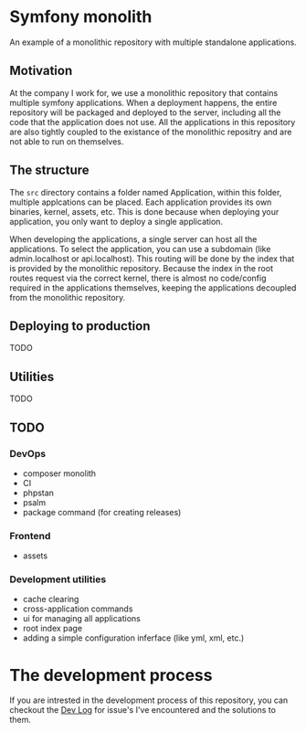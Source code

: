 # Symfony monolith

An example of a monolithic repository with multiple standalone applications.

## Motivation

At the company I work for, we use a monolithic repository that contains multiple symfony applications. When a deployment happens, the entire repository will be
packaged and deployed to the server, including all the code that the application does not use. All the applications in this repository are also tightly coupled
to the existance of the monolithic repositry and are not able to run on themselves.

## The structure

The `src` directory contains a folder named Application, within this folder, multiple applcations can be placed. Each application provides its own binaries,
kernel, assets, etc. This is done because when deploying your application, you only want to deploy a single application.

When developing the applications, a single server can host all the applications. To select the application, you can use a subdomain (like admin.localhost or
api.localhost). This routing will be done by the index that is provided by the monolithic repository. Because the index in the root routes request via the
correct kernel, there is almost no code/config required in the applications themselves, keeping the applications decoupled from the monolithic repository.

## Deploying to production

TODO

## Utilities

TODO

## TODO

### DevOps

- composer monolith
- CI
- phpstan
- psalm
- package command (for creating releases)

### Frontend

- assets

### Development utilities

- cache clearing
- cross-application commands
- ui for managing all applications
- root index page
- adding a simple configuration inferface (like yml, xml, etc.)

# The development process

If you are intrested in the development process of this repository, you can checkout the [Dev Log](./docs/dev_log.md) for issue's I've encountered and the
solutions to them.
